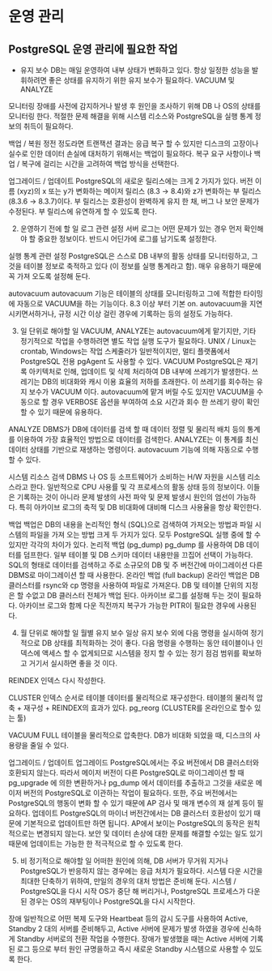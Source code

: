 # 운영 관리

## PostgreSQL 운영 관리에 필요한 작업
* 유지 보수
DB는 매일 운영하여 내부 상태가 변화하고 있다. 항상 일정한 성능을 발휘하려면 좋은 상태를 유지하기 위한 유지 보수가 필요하다. VACUUM 및 ANALYZE

모니터링
장애를 사전에 감지하거나 발생 후 원인을 조사하기 위해 DB 나 OS의 상태를 모니터링 한다. 적절한 문제 해결을 위해 시스템 리소스와 PostgreSQL을 실행 통계 정보의 취득이 필요하다.

백업 / 복원
정전 정도라면 트랜잭션 결과는 응급 복구 할 수 있지만 디스크의 고장이나 실수로 인한 데이터 손실에 대처하기 위해서는 백업이 필요하다. 복구 요구 사항이나 백업 / 복구에 걸리는 시간을 고려하여 백업 방식을 선택한다.
 
업그레이드 / 업데이트
PostgreSQL의 새로운 릴리스에는 크게 2 가지가 있다. 버전 이름 (xyz)의 x 또는 y가 변화하는 메이저 릴리스 (8.3 → 8.4)와 z가 변화하는 부 릴리스 (8.3.6 → 8.3.7)이다. 부 릴리스는 호환성이 완벽하게 유지 한 채, 버그 나 보안 문제가 수정된다. 부 릴리스에 유연하게 할 수 있도록 한다.

2. 운영하기 전에 할 일
로그 관련 설정
서버 로그는 어떤 문제가 있는 경우 먼저 확인해야 할 중요한 정보이다. 반드시 어딘가에 로그를 남기도록 설정한다.
 
실행 통계 관련 설정
PostgreSQL은 스스로 DB 내부의 활동 상태를 모니터링하고, 그것을 테이블 정보로 축적하고 있다 (이 정보를 실행 통계라고 함). 매우 유용하기 때문에 꼭 가져 오도록 설정해 둔다.
 
autovacuum
autovacuum 기능은 테이블의 상태를 모니터링하고 그에 적합한 타이밍에 자동으로 VACUUM을 하는 기능이다. 8.3 이상 부터 기본 on. autovacuum을 지연시키면서하거나, 규정 시간 이상 걸린 경우에 기록하는 등의 설정도 가능하다.

3. 일 단위로 해야할 일
VACUUM, ANALYZE는 autovacuum에게 맡기지만, 기타 정기적으로 작업을 수행하려면 별도 작업 실행 도구가 필요하다. UNIX / Linux는 crontab, Windows는 작업 스케줄러가 일반적이지만, 멀티 플랫폼에서 PostgreSQL 전용 pgAgent 도 사용할 수 있다.
VACUUM
PostgreSQL은 재기록 아키텍처로 인해, 업데이트 및 삭제 처리하여 DB 내부에 쓰레기가 발생한다. 쓰레기는 DB의 비대화와 캐시 이용 효율의 저하를 초래한다. 이 쓰레기를 회수하는 유지 보수가 VACUUM 이다. autovacuum에 맡겨 버릴 수도 있지만 VACUUM을 수동으로 할 경우 VERBOSE 옵션을 부여하여 소요 시간과 회수 한 쓰레기 량이 확인할 수 있기 때문에 유용하다.
 
ANALYZE
DBMS가 DB에 데이터를 검색 할 때 데이터 정렬 및 물리적 배치 등의 통계를 이용하여 가장 효율적인 방법으로 데이터를 검색한다. ANALYZE는 이 통계를 최신 데이터 상태를 기반으로 재생하는 명령이다. autovacuum 기능에 의해 자동으로 수행 할 수 있다.
 
시스템 리소스 검색
DBMS 나 OS 등 소프트웨어가 소비하는 H/W 자원을 시스템 리소스라고 한다. 일반적으로 CPU 사용률 및 각 프로세스의 활동 상태 등의 정보이다. 이들은 기록하는 것이 아니라 문제 발생의 사전 파악 및 문제 발생시 원인의 엄선이 가능하다. 특히 아카이브 로그의 축적 및 DB 비대화에 대비해 디스크 사용율을 항상 확인한다.
 
백업
백업은 DB의 내용을 논리적인 형식 (SQL)으로 검색하여 가져오는 방법과 파일 시스템의 파일을 가져 오는 방법 크게 두 가지가 있다. 모두 PostgreSQL 실행 중에 할 수 있지만 각각의 차이가 있다.
논리적 백업 (pg_dump)
pg_dump 를 사용하여 DB 데이터를 덤프한다. 일부 테이블 및 DB 스키마 데이터 내용만을 끄집어 선택이 가능하다. SQL의 형태로 데이터를 검색하고 주로 소규모의 DB 및 주 버전간에 마이그레이션 다른 DBMS로 마이그레이션 할 때 사용한다.
온라인 백업 (full backup)
온라인 백업은 DB 클러스터를 rsync와 cp 명령을 사용하여 파일로 가져온다. DB 및 테이블 단위의 지정은 할 수없고 DB 클러스터 전체가 백업 된다. 아카이브 로그를 설정해 두는 것이 필요하다. 아카이브 로그와 함께 다운 직전까지 복구가 가능한 PITR이 필요한 경우에 사용된다.

4. 월 단위로 해야할 일
월별 유지 보수
일상 유지 보수 외에 다음 명령을 실시하여 정기적으로 DB 상태를 최적화하는 것이 좋다. 다음 명령을 수행하는 동안 테이블이나 인덱스에 액세스 할 수 없게되므로 시스템을 정지 할 수 있는 정기 점검 범위를 확보하고 거기서 실시하면 좋을 것 이다.

REINDEX
인덱스 다시 작성한다.
 
CLUSTER
인덱스 순서로 테이블 데이터를 물리적으로 재구성한다. 테이블의 물리적 압축 + 재구성 + REINDEX의 효과가 있다. pg_reorg (CLUSTER를 온라인으로 할수 있는 툴)

VACUUM FULL
테이블을 물리적으로 압축한다. DB가 비대화 되었을 때, 디스크의 사용량을 줄일 수 있다.

업그레이드 / 업데이트
업그레이드
PostgreSQL에서는 주요 버전에서 DB 클러스터와 호환되지 않는다. 따라서 메이저 버전이 다른 PostgreSQL로 마이그레이션 할 때 pg_upgrade 에 의한 변환하거나 pg_dump 에서 데이터를 추출하고 그것을 새로운 메이저 버전의 PostgreSQL로 이관하는 작업이 필요하다. 또한, 주요 버전에서는 PostgreSQL의 행동이 변화 할 수 있기 때문에 AP 검사 및 매개 변수의 재 설계 등이 필요하다.
업데이트
PostgreSQL의 마이너 버전간에서는 DB 클러스터 호환성이 있기 때문에 기본적으로 업데이트만 하면 됩니다. AP에서 보이는 PostgreSQL의 동작은 원칙적으로는 변경되지 않는다. 보안 및 데이터 손상에 대한 문제를 해결할 수있는 일도 있기 때문에 업데이트는 가능한 한 적극적으로 할 수 있도록 한다.
 
5. 비 정기적으로 해야할 일
어떠한 원인에 의해, DB 서버가 무거워 지거나 PostgreSQL가 반응하지 않는 경우에는 응급 처치가 필요하다. 시스템 다운 시간을 최대한 단축하기 위하여, 만일의 경우의 대처 방법은 준비해 둔다.
시스템 / PostgreSQL을 다시 시작
OS가 중단 해 버리거나, PostgreSQL 프로세스가 다운 된 경우는 OS의 재부팅이나 PostgreSQL을 다시 시작한다.
 
장애
일반적으로 어떤 복제 도구와 Heartbeat 등의 감시 도구를 사용하여 Active, Standby 2 대의 서버를 준비해두고, Active 서버에 문제가 발생 하였을 경우에 신속하게 Standby 서버로의 전환 작업을 수행한다. 장애가 발생했을 때는 Active 서버에 기록 된 로그 등으로 부터 원인 규명을하고 즉시 새로운 Standby 시스템으로 사용할 수 있도록 한다. 
